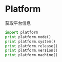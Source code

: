 
# Platform

获取平台信息

```python
import platform
print platform.node() 
print platform.system() 
print platform.release()
print platform.version()
print platform.machine()
```

